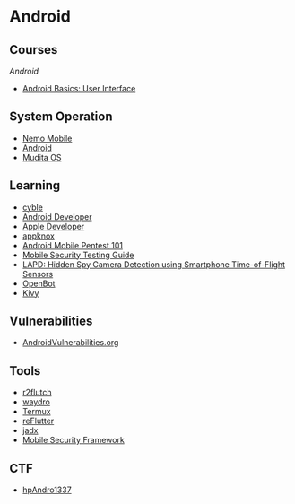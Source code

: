 # Android

## Courses
*Android*
* [Android Basics: User Interface](https://classroom.udacity.com/courses/ud834)

## System Operation
* [Nemo Mobile](https://nemomobile.net/)
* [Android](https://source.android.com/)
* [Mudita OS](https://github.com/mudita/MuditaOS)

## Learning
* [cyble](https://blog.cyble.com/page/2/)
* [Android Developer](https://developer.android.com/)
* [Apple Developer](https://developer.apple.com/)
* [appknox](https://www.appknox.com/)
* [Android Mobile Pentest 101](https://github.com/tsug0d/AndroidMobilePentest101)
* [Mobile Security Testing Guide](https://mobile-security.gitbook.io/mobile-security-testing-guide/)
* [LAPD: Hidden Spy Camera Detection using
Smartphone Time-of-Flight Sensors](https://dl.acm.org/doi/pdf/10.1145/3485730.3485941)
* [OpenBot](https://github.com/isl-org/OpenBot)
* [Kivy](https://kivy.org/#home)

## Vulnerabilities
* [AndroidVulnerabilities.org](http://androidvulnerabilities.org/)

## Tools
* [r2flutch](https://github.com/as0ler/r2flutch)
* [waydro](https://waydro.id/)
* [Termux](https://termux.com/)
* [reFlutter](https://github.com/ptswarm/reFlutter)
* [jadx](https://github.com/skylot/jadx)
* [Mobile Security Framework](https://github.com/MobSF/Mobile-Security-Framework-MobSF)

## CTF
* [hpAndro1337](http://ctf.hpandro.raviramesh.info/)
